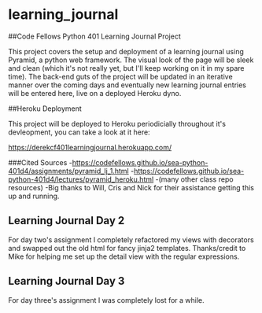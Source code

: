 # learning_journal
##Code Fellows Python 401 Learning Journal Project

This project covers the setup and deployment of a learning journal using Pyramid, a python web framework.  The visual look of the page will be sleek and clean (which it's not really yet, but I'll keep working on it in my spare time).  The back-end guts of the project will be updated in an iterative manner over the coming days and eventually new learning journal entries will be entered here, live on a deployed Heroku dyno.


##Heroku Deployment

This project will be deployed to Heroku periodicially throughout it's devleopment, you can take a look at it here:

https://derekcf401learningjournal.herokuapp.com/

###Cited Sources
  -https://codefellows.github.io/sea-python-401d4/assignments/pyramid_lj_1.html
  -https://codefellows.github.io/sea-python-401d4/lectures/pyramid_heroku.html
  -(many other class repo resources)
  -Big thanks to Will, Cris and Nick for their assistance getting this up and running.

## Learning Journal Day 2

For day two's assignment I completely refactored my views with decorators and swapped out the old html for fancy jinja2 templates.  Thanks/credit to Mike for helping me set up the detail view with the regular expressions.

## Learning Journal Day 3

For day three's assignment I was completely lost for a while.
